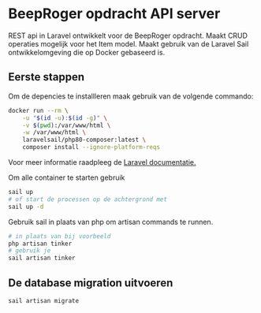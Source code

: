 # BeepRoger opdracht API server

REST api in Laravel ontwikkelt voor de BeepRoger opdracht. Maakt CRUD operaties mogelijk voor het Item model. Maakt gebruik van de Laravel Sail ontwikkelomgeving die op Docker gebaseerd is.

## Eerste stappen

Om de depencies te installleren maak gebruik van de volgende commando:

```bash
docker run --rm \
    -u "$(id -u):$(id -g)" \
    -v $(pwd):/var/www/html \
    -w /var/www/html \
    laravelsail/php80-composer:latest \
    composer install --ignore-platform-reqs
```

Voor meer informatie raadpleeg de [Laravel documentatie.](https://laravel.com/docs/8.x/sail#installing-composer-dependencies-for-existing-projects)

Om alle container te starten gebruik

```bash
sail up
# of start de processen op de achtergrond met
sail up -d
```

Gebruik sail in plaats van php om artisan commands te runnen.

```bash
# in plaats van bij voorbeeld
php artisan tinker
# gebruik je
sail artisan tinker
```

## De database migration uitvoeren

```bash
sail artisan migrate
```
